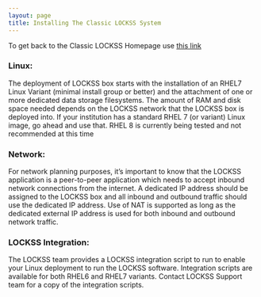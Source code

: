 ```yaml
---
layout: page
title: Installing The Classic LOCKSS System 
---
```


To get back to the Classic LOCKSS Homepage use [this link](../index.md)

### Linux:

The deployment of LOCKSS box starts with the installation of an RHEL7 Linux Variant (minimal install group or better) and the attachment of one or more dedicated data storage filesystems. The amount of RAM and disk space needed depends on the LOCKSS network that the LOCKSS box is deployed into. If your institution has a standard RHEL 7 (or variant) Linux image, go ahead and use that. RHEL 8 is currently being tested and not recommended at this time

### Network:

For network planning purposes, it’s important to know that the LOCKSS application is a peer-to-peer application which needs to accept inbound network connections from the internet.  A dedicated IP address should be assigned to the LOCKSS box and all inbound and outbound traffic should use the dedicated IP address.  Use of NAT is supported as long as the dedicated external IP address is used for both inbound and outbound network traffic.

### LOCKSS Integration:

The LOCKSS team provides a LOCKSS integration script to run to enable your Linux deployment to run the LOCKSS software.  Integration scripts are available for both RHEL6 and RHEL7 variants. Contact LOCKSS Support team for a copy of the integration scripts.

